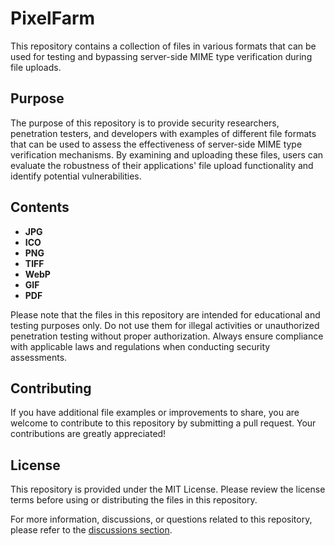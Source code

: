 # PixelFarm

This repository contains a collection of files in various formats that can be used for testing and bypassing server-side MIME type verification during file uploads.

## Purpose

The purpose of this repository is to provide security researchers, penetration testers, and developers with examples of different file formats that can be used to assess the effectiveness of server-side MIME type verification mechanisms. By examining and uploading these files, users can evaluate the robustness of their applications' file upload functionality and identify potential vulnerabilities.

## Contents

- **JPG**
- **ICO**
- **PNG**
- **TIFF**
- **WebP**
- **GIF**
- **PDF**

Please note that the files in this repository are intended for educational and testing purposes only. Do not use them for illegal activities or unauthorized penetration testing without proper authorization. Always ensure compliance with applicable laws and regulations when conducting security assessments.

## Contributing

If you have additional file examples or improvements to share, you are welcome to contribute to this repository by submitting a pull request. Your contributions are greatly appreciated!

## License

This repository is provided under the MIT License. Please review the license terms before using or distributing the files in this repository.

For more information, discussions, or questions related to this repository, please refer to the [discussions section](https://github.com/TheWation/PixelFarm/discussions).